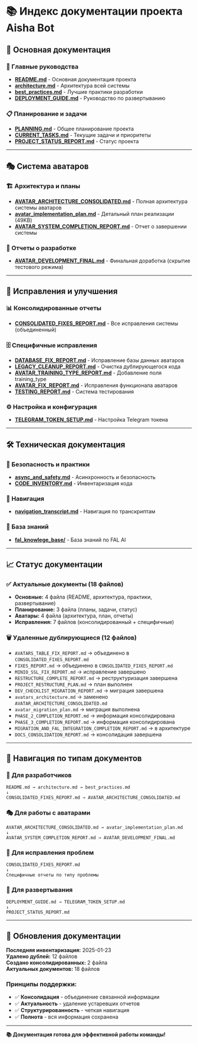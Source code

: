 # 📚 Индекс документации проекта Aisha Bot

## 🎯 Основная документация

### 📖 Главные руководства
- **[README.md](README.md)** - Основная документация проекта
- **[architecture.md](architecture.md)** - Архитектура всей системы
- **[best_practices.md](best_practices.md)** - Лучшие практики разработки
- **[DEPLOYMENT_GUIDE.md](DEPLOYMENT_GUIDE.md)** - Руководство по развертыванию

### 📋 Планирование и задачи
- **[PLANNING.md](PLANNING.md)** - Общее планирование проекта
- **[CURRENT_TASKS.md](CURRENT_TASKS.md)** - Текущие задачи и приоритеты
- **[PROJECT_STATUS_REPORT.md](PROJECT_STATUS_REPORT.md)** - Статус проекта

---

## 🎭 Система аватаров

### 🏗️ Архитектура и планы
- **[AVATAR_ARCHITECTURE_CONSOLIDATED.md](AVATAR_ARCHITECTURE_CONSOLIDATED.md)** - Полная архитектура системы аватаров
- **[avatar_implementation_plan.md](avatar_implementation_plan.md)** - Детальный план реализации (49KB)
- **[AVATAR_SYSTEM_COMPLETION_REPORT.md](AVATAR_SYSTEM_COMPLETION_REPORT.md)** - Отчет о завершении системы

### 🔧 Отчеты о разработке
- **[AVATAR_DEVELOPMENT_FINAL.md](AVATAR_DEVELOPMENT_FINAL.md)** - Финальная доработка (скрытие тестового режима)

---

## 🔧 Исправления и улучшения

### 📊 Консолидированные отчеты
- **[CONSOLIDATED_FIXES_REPORT.md](CONSOLIDATED_FIXES_REPORT.md)** - Все исправления системы (объединенный)

### 🗄️ Специфичные исправления
- **[DATABASE_FIX_REPORT.md](DATABASE_FIX_REPORT.md)** - Исправление базы данных аватаров
- **[LEGACY_CLEANUP_REPORT.md](LEGACY_CLEANUP_REPORT.md)** - Очистка дублирующегося кода
- **[AVATAR_TRAINING_TYPE_REPORT.md](AVATAR_TRAINING_TYPE_REPORT.md)** - Добавление поля training_type
- **[AVATAR_FIX_REPORT.md](AVATAR_FIX_REPORT.md)** - Исправления функционала аватаров
- **[TESTING_REPORT.md](TESTING_REPORT.md)** - Система тестирования

### ⚙️ Настройка и конфигурация  
- **[TELEGRAM_TOKEN_SETUP.md](TELEGRAM_TOKEN_SETUP.md)** - Настройка Telegram токена

---

## 🛠️ Техническая документация

### 🔐 Безопасность и практики
- **[async_and_safety.md](async_and_safety.md)** - Асинхронность и безопасность
- **[CODE_INVENTORY.md](CODE_INVENTORY.md)** - Инвентаризация кода

### 🧭 Навигация
- **[navigation_transcript.md](navigation_transcript.md)** - Навигация по транскриптам

### 📁 База знаний
- **[fal_knowlege_base/](fal_knowlege_base/)** - База знаний по FAL AI

---

## 📈 Статус документации

### ✅ Актуальные документы (18 файлов)
- **Основные:** 4 файла (README, архитектура, практики, развертывание)
- **Планирование:** 3 файла (планы, задачи, статус)
- **Аватары:** 4 файла (архитектура, план, отчеты)
- **Исправления:** 7 файлов (консолидированный + специфичные)

### 🗑️ Удаленные дублирующиеся (12 файлов)
- `AVATARS_TABLE_FIX_REPORT.md` → объединено в `CONSOLIDATED_FIXES_REPORT.md`
- `FIXES_REPORT.md` → объединено в `CONSOLIDATED_FIXES_REPORT.md`
- `MINIO_SSL_FIX_REPORT.md` → исправление завершено
- `RESTRUCTURE_COMPLETE_REPORT.md` → реструктуризация завершена
- `PROJECT_RESTRUCTURE_PLAN.md` → план выполнен
- `DEV_CHECKLIST_MIGRATION_REPORT.md` → миграция завершена
- `avatars_architecture.md` → заменено `AVATAR_ARCHITECTURE_CONSOLIDATED.md`
- `avatar_migration_plan.md` → миграция выполнена
- `PHASE_2_COMPLETION_REPORT.md` → информация консолидирована
- `PHASE_3_COMPLETION_REPORT.md` → информация консолидирована  
- `MIGRATION_AND_FAL_INTEGRATION_COMPLETION_REPORT.md` → в архитектуре
- `DOCS_CONSOLIDATION_REPORT.md` → консолидация завершена

---

## 🎯 Навигация по типам документов

### 📖 Для разработчиков
```
README.md → architecture.md → best_practices.md
↓
CONSOLIDATED_FIXES_REPORT.md → AVATAR_ARCHITECTURE_CONSOLIDATED.md
```

### 🎭 Для работы с аватарами
```
AVATAR_ARCHITECTURE_CONSOLIDATED.md → avatar_implementation_plan.md
↓
AVATAR_SYSTEM_COMPLETION_REPORT.md → AVATAR_DEVELOPMENT_FINAL.md
```

### 🔧 Для исправления проблем
```
CONSOLIDATED_FIXES_REPORT.md
↓
Специфичные отчеты по типу проблемы
```

### 🚀 Для развертывания
```
DEPLOYMENT_GUIDE.md → TELEGRAM_TOKEN_SETUP.md
↓
PROJECT_STATUS_REPORT.md
```

---

## 🔄 Обновления документации

**Последняя инвентаризация:** 2025-01-23  
**Удалено дублей:** 12 файлов  
**Создано консолидированных:** 2 файла  
**Актуальных документов:** 18 файлов

### Принципы поддержки:
- ✅ **Консолидация** - объединение связанной информации
- ✅ **Актуальность** - удаление устаревших отчетов
- ✅ **Структурированность** - четкая навигация
- ✅ **Полнота** - вся информация сохранена

---

**📚 Документация готова для эффективной работы команды!** 